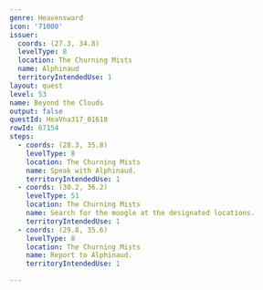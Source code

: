```yaml
---
genre: Heavensward
icon: '71000'
issuer:
  coords: (27.3, 34.8)
  levelType: 8
  location: The Churning Mists
  name: Alphinaud
  territoryIntendedUse: 1
layout: quest
level: 53
name: Beyond the Clouds
output: false
questId: HeaVna317_01618
rowId: 67154
steps:
  - coords: (28.3, 35.8)
    levelType: 8
    location: The Churning Mists
    name: Speak with Alphinaud.
    territoryIntendedUse: 1
  - coords: (30.2, 36.2)
    levelType: 51
    location: The Churning Mists
    name: Search for the moogle at the designated locations.
    territoryIntendedUse: 1
  - coords: (29.8, 35.6)
    levelType: 8
    location: The Churning Mists
    name: Report to Alphinaud.
    territoryIntendedUse: 1

---
```

